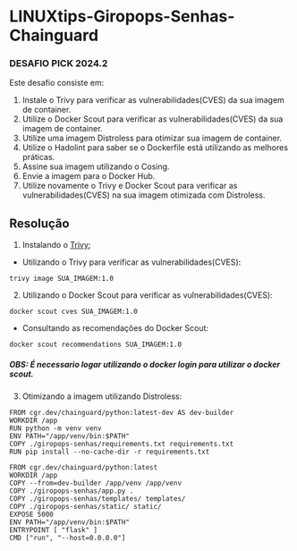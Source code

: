 # LINUXtips-Giropops-Senhas-Chainguard

### **DESAFIO PICK 2024.2**

Este desafio consiste em:

1. Instale o Trivy para verificar as vulnerabilidades(CVES) da sua imagem de container. 
2. Utilize o Docker Scout para verificar as vulnerabilidades(CVES) da sua imagem de container.
3. Utilize uma imagem Distroless para otimizar sua imagem de container.
4. Utilize o Hadolint para saber se o Dockerfile está utilizando as melhores práticas. 
5. Assine sua imagem utilizando o Cosing.
6. Envie a imagem para o Docker Hub.
7. Utilize novamente o Trivy e Docker Scout para verificar as vulnerabilidades(CVES) na sua imagem otimizada com Distroless.

## Resolução

1. Instalando o [Trivy](https://aquasecurity.github.io/trivy/v0.56/getting-started/installation/);
- Utilizando o Trivy para verificar as vulnerabilidades(CVES):
```
trivy image SUA_IMAGEM:1.0
```
2. Utilizando o Docker Scout para verificar as vulnerabilidades(CVES):
```
docker scout cves SUA_IMAGEM:1.0
```
- Consultando as recomendações do Docker Scout:
```
docker scout recommendations SUA_IMAGEM:1.0
```
##### OBS: É necessario logar utilizando o docker login para utilizar o docker scout.
3. Otimizando a imagem utilizando Distroless:
```
FROM cgr.dev/chainguard/python:latest-dev AS dev-builder
WORKDIR /app
RUN python -m venv venv
ENV PATH="/app/venv/bin:$PATH"
COPY ./giropops-senhas/requirements.txt requirements.txt
RUN pip install --no-cache-dir -r requirements.txt

FROM cgr.dev/chainguard/python:latest
WORKDIR /app
COPY --from=dev-builder /app/venv /app/venv
COPY ./giropops-senhas/app.py . 
COPY ./giropops-senhas/templates/ templates/
COPY ./giropops-senhas/static/ static/
EXPOSE 5000
ENV PATH="/app/venv/bin:$PATH"
ENTRYPOINT [ "flask" ]
CMD ["run", "--host=0.0.0.0"]
```
